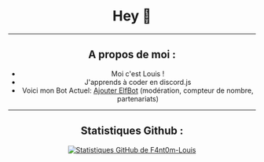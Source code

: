 <div style="text-align: center;">
    <h1>Hey 👋</h1>
</div>

---
<div style="text-align: center;">
    <h2>A propos de moi :</h2>
    <ul>
        <li>Moi c'est Louis !</li>
        <li>J'apprends à coder en discord.js</li>
        <li>Voici mon Bot Actuel: <a href="https://discord.com/api/oauth2/authorize?client_id=1087681079093252147&permissions=8&scope=bot%20applications.commands">Ajouter ElfBot</a> (modération, compteur de nombre, partenariats)</li>
    </ul>
</div>

---
<div style="text-align: center;">
    <h2>Statistiques Github :</h2>
    <a href="#github_stats">
        <img src="https://github-readme-stats.vercel.app/api?username=F4nt0m-Louis&show_icons=true&theme=github_dark" alt="Statistiques GitHub de F4nt0m-Louis">
    </a>
</div>
